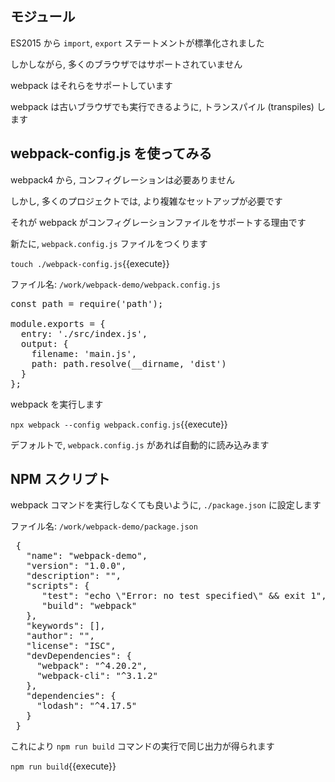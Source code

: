 ## モジュール

ES2015 から `import`, `export` ステートメントが標準化されました

しかしながら, 多くのブラウザではサポートされていません

webpack はそれらをサポートしています

webpack は古いブラウザでも実行できるように, トランスパイル (transpiles) します

## webpack-config.js を使ってみる

webpack4 から, コンフィグレーションは必要ありません

しかし, 多くのプロジェクトでは, より複雑なセットアップが必要です

それが webpack がコンフィグレーションファイルをサポートする理由です

新たに, `webpack.config.js` ファイルをつくります

`touch ./webpack-config.js`{{execute}}

ファイル名: `/work/webpack-demo/webpack.config.js`

<pre class="file" data-filename="/work/webpack-demo/webpack.config.js" data-target="replace">
const path = require('path');

module.exports = {
  entry: './src/index.js',
  output: {
    filename: 'main.js',
    path: path.resolve(__dirname, 'dist')
  }
};
</pre>

webpack を実行します

`npx webpack --config webpack.config.js`{{execute}}

デフォルトで, `webpack.config.js` があれば自動的に読み込みます

## NPM スクリプト

webpack コマンドを実行しなくても良いように, `./package.json` に設定します

ファイル名: `/work/webpack-demo/package.json`

<pre class="file" data-filename="/work/webpack-demo/package.json" data-target="replace">
 {
   "name": "webpack-demo",
   "version": "1.0.0",
   "description": "",
   "scripts": {
      "test": "echo \"Error: no test specified\" && exit 1",
      "build": "webpack"
   },
   "keywords": [],
   "author": "",
   "license": "ISC",
   "devDependencies": {
     "webpack": "^4.20.2",
     "webpack-cli": "^3.1.2"
   },
   "dependencies": {
     "lodash": "^4.17.5"
   }
 }
</pre>

これにより `npm run build` コマンドの実行で同じ出力が得られます

`npm run build`{{execute}}
